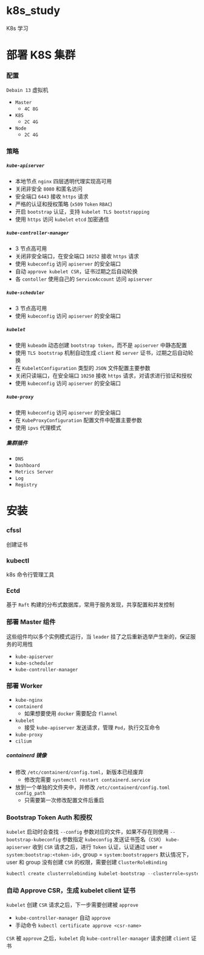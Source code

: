 # k8s_study

K8s 学习

# 部署 K8S 集群

### 配置

`Debain 13` 虚拟机

- `Master`
    - `4C 8G`
- `K8S`
    - `2C 4G`
- `Node`
    - `2C 4G`

### 策略

##### `kube-apiserver`

- 本地节点 `nginx` 四层透明代理实现高可用
- 关闭非安全 `8080` 和匿名访问
- 安全端口 `6443` 接收 `https` 请求
- 严格的认证和授权策略 (`x509` `Token` `RBAC`)
- 开启 `bootstrap` 认证，支持 `kubelet TLS bootstrapping`
- 使用 `https` 访问 `kubelet` `etcd` 加密通信

##### `kube-controller-manager`

- 3 节点高可用
- 关闭非安全端口，在安全端口 `10252` 接收 `https` 请求
- 使用 `kubeconfig` 访问 `apiserver` 的安全端口
- 自动 `approve kubelet CSR`，证书过期之后自动轮换
- 各 `contoller` 使用自己的 `ServiceAccount` 访问 `apiserver`

##### `kube-scheduler`

- 3 节点高可用
- 使用 `kubeconfig` 访问 `apiserver` 的安全端口

##### `kubelet`

- 使用 `kubeadm` 动态创建 `bootstrap token`，而不是 `apiserver` 中静态配置
- 使用 `TLS bootstrap` 机制自动生成 `client` 和 `server` 证书，过期之后自动轮换
- 在 `KubeletConfiguration` 类型的 `JSON` 文件配置主要参数
- 关闭只读端口，在安全端口 `10250` 接收 `https` 请求，对请求进行验证和授权
- 使用 `kubeconfig` 访问 `apiserver` 的安全端口

##### `kube-proxy`

- 使用 `kubeconfig` 访问 `apiserver` 的安全端口
- 在 `KubeProxyConfiguration` 配置文件中配置主要参数
- 使用 `ipvs` 代理模式

##### 集群插件

- `DNS`
- `Dashboard`
- `Metrics Server`
- `Log`
- `Registry`

# 安装

### cfssl

创建证书

### kubectl

k8s 命令行管理工具

### Ectd

基于 `Raft` 构建的分布式数据库，常用于服务发现，共享配置和并发控制

### 部署 Master 组件

这些组件均以多个实例模式运行，当 `leader` 挂了之后重新选举产生新的，保证服务的可用性
- `kube-apiserver`
- `kube-scheduler`
- `kube-controller-manager`

### 部署 Worker

- `kube-nginx`
- `containerd`
  - 如果想要使用 `docker` 需要配合 `flannel`
- `kubelet`
  - 接受 `kube-apiserver` 发送请求，管理 `Pod`，执行交互命令
- `kube-proxy`
- `cilium`

##### containerd 镜像

- 修改 `/etc/containerd/config.toml`，新版本已经废弃
  - 修改完需要 `systemctl restart containerd.service`
- 放到一个单独的文件夹中，并修改 `/etc/containerd/config.toml` `config_path`
  - 只需要第一次修改配置文件后重启

### Bootstrap Token Auth 和授权

`kubelet` 启动时会查找 `--config` 参数对应的文件，如果不存在则使用 `--bootstrap-kubeconfig` 参数指定 `kubeconfig` 发送证书签名（`CSR`）
`kube-apiserver` 收到 `CSR` 请求之后，进行 `Token` 认证，认证通过 user = `system:bootstrap:<token-id>`, group = `system:bootstrappers`
默认情况下，user 和 group 没有创建 `CSR` 的权限，需要创建 `ClusterRoleBinding`

```go
kubectl create clusterrolebinding kubelet-bootstrap --clusterrole=system:node-bootstrapper --group=system:bootstrappers
```

### 自动 Approve CSR，生成 kubelet client 证书
`kubelet` 创建 `CSR` 请求之后，下一步需要创建被 `approve`
- `kube-controller-manager` 自动 `approve`
- 手动命令 `kubectl certificate approve <csr-name>`

`CSR` 被 `approve` 之后，`kubelet` 向 `kube-controller-manager` 请求创建 `client` 证书

